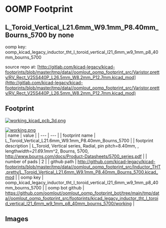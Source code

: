 # OOMP Footprint  
## L_Toroid_Vertical_L21.6mm_W9.1mm_P8.40mm_Bourns_5700  by none  
  
oomp key: oomp_kicad_legacy_inductor_tht_l_toroid_vertical_l21_6mm_w9_1mm_p8_40mm_bourns_5700  
  
source repo at: [http://gitlab.com/kicad-legacy/kicad-footprints/blob/master/tmp/data//oomlout_oomp_footprint_src/Varistor.pretty/RV_Rect_V25S440P_L26.5mm_W8.2mm_P12.7mm.kicad_mod](http://gitlab.com/kicad-legacy/kicad-footprints/blob/master/tmp/data//oomlout_oomp_footprint_src/Varistor.pretty/RV_Rect_V25S440P_L26.5mm_W8.2mm_P12.7mm.kicad_mod)  
## Footprint  
  
[![working_kicad_pcb_3d.png](working_kicad_pcb_3d_600.png)](working_kicad_pcb_3d.png)  
  
[![working.png](working_600.png)](working.png)  
| name | value | 
| --- | --- | 
| footprint name | L_Toroid_Vertical_L21.6mm_W9.1mm_P8.40mm_Bourns_5700 | 
| footprint description | L_Toroid, Vertical series, Radial, pin pitch=8.40mm, , length*width=21.6*9.1mm^2, Bourns, 5700, http://www.bourns.com/docs/Product-Datasheets/5700_series.pdf | 
| number of pads | 2 | 
| github path | http://github.com/kicad-legacy/kicad-footprints/blob/master/tmp/data//oomlout_oomp_footprint_src/Inductor_THT.pretty/L_Toroid_Vertical_L21.6mm_W9.1mm_P8.40mm_Bourns_5700.kicad_mod | 
| oomp key | oomp_kicad_legacy_inductor_tht_l_toroid_vertical_l21_6mm_w9_1mm_p8_40mm_bourns_5700 | 
| oomp bot github | https://github.com/oomlout/oomlout_oomp_footprint_bot/tree/main/tmp/data//oomlout_oomp_footprint_src/footprints/kicad_legacy_inductor_tht_l_toroid_vertical_l21_6mm_w9_1mm_p8_40mm_bourns_5700/working | 
## Images  
